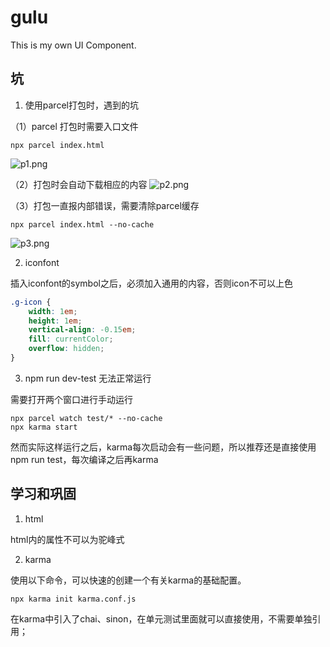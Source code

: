 # gulu
This is my own UI Component.

## 坑

1. 使用parcel打包时，遇到的坑

（1）parcel 打包时需要入口文件
```
npx parcel index.html
```
![p1.png](https://www.imageoss.com/images/2020/01/08/p1.png)

（2）打包时会自动下载相应的内容
![p2.png](https://www.imageoss.com/images/2020/01/08/p2.png)

（3）打包一直报内部错误，需要清除parcel缓存
```
npx parcel index.html --no-cache
```
![p3.png](https://www.imageoss.com/images/2020/01/08/p3.png)

2. iconfont

插入iconfont的symbol之后，必须加入通用的内容，否则icon不可以上色

```css
.g-icon {
    width: 1em;
    height: 1em;
    vertical-align: -0.15em;
    fill: currentColor;
    overflow: hidden;
}
```

3. npm run dev-test 无法正常运行

需要打开两个窗口进行手动运行
```
npx parcel watch test/* --no-cache
npx karma start
```
然而实际这样运行之后，karma每次启动会有一些问题，所以推荐还是直接使用npm run test，每次编译之后再karma

## 学习和巩固

1. html

html内的属性不可以为驼峰式

2. karma

使用以下命令，可以快速的创建一个有关karma的基础配置。
```
npx karma init karma.conf.js
```

在karma中引入了chai、sinon，在单元测试里面就可以直接使用，不需要单独引用；
